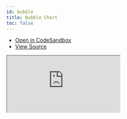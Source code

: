 ```yaml
---
id: bubble
title: Bubble Chart
toc: false
---
```


- [Open in CodeSandbox](https://codesandbox.io/s/github/tannerlinsley/react-charts/tree/main/examples/bubble)
- [View Source](https://github.com/tannerlinsley/react-charts/tree/main/examples/bubble)

<iframe
  src="https://codesandbox.io/embed/github/tannerlinsley/react-charts/tree/main/examples/bubble?autoresize=1&fontsize=14&theme=dark"
  title="tannerlinsley/react-charts: bubble"
  sandbox="allow-forms allow-modals allow-popups allow-presentation allow-same-origin allow-scripts"
  style={{
    width: '100%',
    height: '80vh',
    border: '0',
    borderRadius: 8,
    overflow: 'hidden',
    position: 'static',
    zIndex: 0,
  }}
></iframe>
